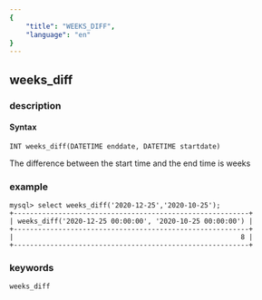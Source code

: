 ```yaml
---
{
    "title": "WEEKS_DIFF",
    "language": "en"
}
---
```


## weeks_diff
### description
#### Syntax

`INT weeks_diff(DATETIME enddate, DATETIME startdate)`

The difference between the start time and the end time is weeks

### example

```
mysql> select weeks_diff('2020-12-25','2020-10-25');
+----------------------------------------------------------+
| weeks_diff('2020-12-25 00:00:00', '2020-10-25 00:00:00') |
+----------------------------------------------------------+
|                                                        8 |
+----------------------------------------------------------+
```

### keywords

    weeks_diff
